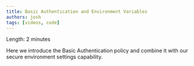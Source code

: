 ```yaml
---
title: Basic Authentication and Environment Variables
authors: josh
tags: [videos, code]
---
```


<YouTubeVideo url="https://www.youtube-nocookie.com/embed/KHjZk8KxAlw" />

Length: 2 minutes

Here we introduce the Basic Authentication policy and combine it with our secure environment settings capability.
